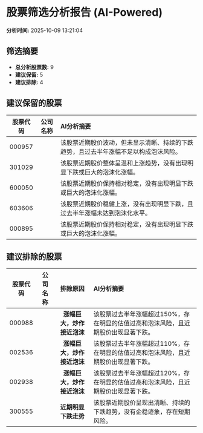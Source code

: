 # 股票筛选分析报告 (AI-Powered)

**分析时间:** 2025-10-09 13:21:04

## 筛选摘要

- **总分析股票数:** 9
- **建议保留:** 5
- **建议排除:** 4

## 建议保留的股票

| 股票代码 | 公司名称 | AI分析摘要 |
|:---:|:---:|:---|
| 000957 |  | 该股票近期股价波动，但未显示清晰、持续的下跌趋势，且过去半年涨幅不足以构成泡沫风险。 |
| 301029 |  | 该股票近期股价整体呈温和上涨趋势，没有出现明显下跌或巨大的泡沫化涨幅。 |
| 600050 |  | 该股票近期股价保持相对稳定，没有出现明显下跌或巨大的泡沫化涨幅。 |
| 603606 |  | 该股票近期股价稳健上涨，没有出现明显下跌，且过去半年涨幅未达到泡沫化水平。 |
| 000895 |  | 该股票近期股价保持相对稳定，没有出现明显下跌或巨大的泡沫化涨幅。 |

## 建议排除的股票

| 股票代码 | 公司名称 | 排除原因 | AI分析摘要 |
|:---:|:---:|:---:|:---|
| 000988 |  | **涨幅巨大，炒作接近泡沫** | 该股票过去半年涨幅超过150%，存在明显的估值过高和泡沫风险，且近期股价出现显著下跌。 |
| 002536 |  | **涨幅巨大，炒作接近泡沫** | 该股票过去半年涨幅超过110%，存在明显的估值过高和泡沫风险，且近期股价出现显著下跌。 |
| 002938 |  | **涨幅巨大，炒作接近泡沫** | 该股票过去半年涨幅超过120%，存在明显的估值过高和泡沫风险，且近期股价出现显著下跌。 |
| 300555 |  | **近期明显下跌走势** | 该股票近期股价呈现出清晰、持续的下跌趋势，没有企稳迹象，存在短期风险。 |
